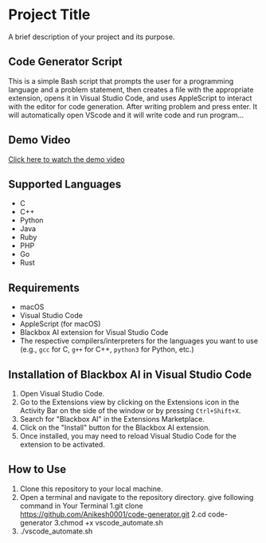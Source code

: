 # Project Title

A brief description of your project and its purpose.

## Code Generator Script

This is a simple Bash script that prompts the user for a programming language and a problem statement, then creates a file with the appropriate extension, opens it in Visual Studio Code, and uses AppleScript to interact with the editor for code generation. After writing problem and press enter. It will automatically open VScode and it will write code and run program... 
## Demo Video

[Click here to watch the demo video](./video.mp4)

## Supported Languages

- C
- C++
- Python
- Java
- Ruby
- PHP
- Go
- Rust

## Requirements

- macOS
- Visual Studio Code
- AppleScript (for macOS)
- Blackbox AI extension for Visual Studio Code
- The respective compilers/interpreters for the languages you want to use (e.g., `gcc` for C, `g++` for C++, `python3` for Python, etc.)

## Installation of Blackbox AI in Visual Studio Code

1. Open Visual Studio Code.
2. Go to the Extensions view by clicking on the Extensions icon in the Activity Bar on the side of the window or by pressing `Ctrl+Shift+X`.
3. Search for "Blackbox AI" in the Extensions Marketplace.
4. Click on the "Install" button for the Blackbox AI extension.
5. Once installed, you may need to reload Visual Studio Code for the extension to be activated.

## How to Use

1. Clone this repository to your local machine.
2. Open a terminal and navigate to the repository directory.
   give following command in Your Terminal
1.git clone https://github.com/Anikesh0001/code-generator.git
2.cd code-generator
3.chmod +x vscode_automate.sh
4. ./vscode_automate.sh

